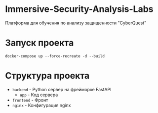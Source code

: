 # Immersive-Security-Analysis-Labs
Платформа для обучения по анализу защищенности "CyberQuest"

# Запуск проекта
`docker-compose up --force-recreate -d --build`

# Структура проекта

- `backend` - Python сервер на фрейморке FastAPI
  - `app` - Код сервера
- `frontend` - Фронт
- `nginx` - Конфигурация nginx